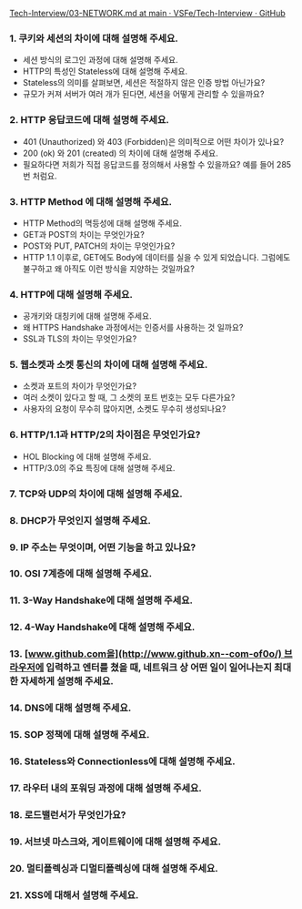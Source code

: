 [Tech-Interview/03-NETWORK.md at main · VSFe/Tech-Interview · GitHub](https://github.com/VSFe/Tech-Interview/blob/main/03-NETWORK.md)
### 1. 쿠키와 세션의 차이에 대해 설명해 주세요.


- 세션 방식의 로그인 과정에 대해 설명해 주세요.
- HTTP의 특성인 Stateless에 대해 설명해 주세요.
- Stateless의 의미를 살펴보면, 세션은 적절하지 않은 인증 방법 아닌가요?
- 규모가 커져 서버가 여러 개가 된다면, 세션을 어떻게 관리할 수 있을까요?

### 2. HTTP 응답코드에 대해 설명해 주세요.


- 401 (Unauthorized) 와 403 (Forbidden)은 의미적으로 어떤 차이가 있나요?
- 200 (ok) 와 201 (created) 의 차이에 대해 설명해 주세요.
- 필요하다면 저희가 직접 응답코드를 정의해서 사용할 수 있을까요? 예를 들어 285번 처럼요.

### 3. HTTP Method 에 대해 설명해 주세요.

- HTTP Method의 멱등성에 대해 설명해 주세요.
- GET과 POST의 차이는 무엇인가요?
- POST와 PUT, PATCH의 차이는 무엇인가요?
- HTTP 1.1 이후로, GET에도 Body에 데이터를 실을 수 있게 되었습니다. 그럼에도 불구하고 왜 아직도 이런 방식을 지양하는 것일까요?
### 4. HTTP에 대해 설명해 주세요.

- 공개키와 대칭키에 대해 설명해 주세요.
- 왜 HTTPS Handshake 과정에서는 인증서를 사용하는 것 일까요?
- SSL과 TLS의 차이는 무엇인가요?
### 5. 웹소켓과 소켓 통신의 차이에 대해 설명해 주세요.

- 소켓과 포트의 차이가 무엇인가요?
- 여러 소켓이 있다고 할 때, 그 소켓의 포트 번호는 모두 다른가요?
- 사용자의 요청이 무수히 많아지면, 소켓도 무수히 생성되나요?

### 6. HTTP/1.1과 HTTP/2의 차이점은 무엇인가요?

- HOL Blocking 에 대해 설명해 주세요.
- HTTP/3.0의 주요 특징에 대해 설명해 주세요.
### 7. TCP와 UDP의 차이에 대해 설명해 주세요.

[](https://github.com/VSFe/Tech-Interview/blob/main/03-NETWORK.md#7-tcp%EC%99%80-udp%EC%9D%98-%EC%B0%A8%EC%9D%B4%EC%97%90-%EB%8C%80%ED%95%B4-%EC%84%A4%EB%AA%85%ED%95%B4-%EC%A3%BC%EC%84%B8%EC%9A%94)

### 8. DHCP가 무엇인지 설명해 주세요.

[](https://github.com/VSFe/Tech-Interview/blob/main/03-NETWORK.md#8-dhcp%EA%B0%80-%EB%AC%B4%EC%97%87%EC%9D%B8%EC%A7%80-%EC%84%A4%EB%AA%85%ED%95%B4-%EC%A3%BC%EC%84%B8%EC%9A%94)

### 9. IP 주소는 무엇이며, 어떤 기능을 하고 있나요?

[](https://github.com/VSFe/Tech-Interview/blob/main/03-NETWORK.md#9-ip-%EC%A3%BC%EC%86%8C%EB%8A%94-%EB%AC%B4%EC%97%87%EC%9D%B4%EB%A9%B0-%EC%96%B4%EB%96%A4-%EA%B8%B0%EB%8A%A5%EC%9D%84-%ED%95%98%EA%B3%A0-%EC%9E%88%EB%82%98%EC%9A%94)

### 10. OSI 7계층에 대해 설명해 주세요.

[](https://github.com/VSFe/Tech-Interview/blob/main/03-NETWORK.md#10-osi-7%EA%B3%84%EC%B8%B5%EC%97%90-%EB%8C%80%ED%95%B4-%EC%84%A4%EB%AA%85%ED%95%B4-%EC%A3%BC%EC%84%B8%EC%9A%94)

### 11. 3-Way Handshake에 대해 설명해 주세요.

[](https://github.com/VSFe/Tech-Interview/blob/main/03-NETWORK.md#11-3-way-handshake%EC%97%90-%EB%8C%80%ED%95%B4-%EC%84%A4%EB%AA%85%ED%95%B4-%EC%A3%BC%EC%84%B8%EC%9A%94)

### 12. 4-Way Handshake에 대해 설명해 주세요.

[](https://github.com/VSFe/Tech-Interview/blob/main/03-NETWORK.md#12-4-way-handshake%EC%97%90-%EB%8C%80%ED%95%B4-%EC%84%A4%EB%AA%85%ED%95%B4-%EC%A3%BC%EC%84%B8%EC%9A%94)

### 13. [www.github.com을](http://www.github.xn--com-of0o/) 브라우저에 입력하고 엔터를 쳤을 때, 네트워크 상 어떤 일이 일어나는지 최대한 자세하게 설명해 주세요.

[](https://github.com/VSFe/Tech-Interview/blob/main/03-NETWORK.md#13-wwwgithubcom%EC%9D%84-%EB%B8%8C%EB%9D%BC%EC%9A%B0%EC%A0%80%EC%97%90-%EC%9E%85%EB%A0%A5%ED%95%98%EA%B3%A0-%EC%97%94%ED%84%B0%EB%A5%BC-%EC%B3%A4%EC%9D%84-%EB%95%8C-%EB%84%A4%ED%8A%B8%EC%9B%8C%ED%81%AC-%EC%83%81-%EC%96%B4%EB%96%A4-%EC%9D%BC%EC%9D%B4-%EC%9D%BC%EC%96%B4%EB%82%98%EB%8A%94%EC%A7%80-%EC%B5%9C%EB%8C%80%ED%95%9C-%EC%9E%90%EC%84%B8%ED%95%98%EA%B2%8C-%EC%84%A4%EB%AA%85%ED%95%B4-%EC%A3%BC%EC%84%B8%EC%9A%94)

### 14. DNS에 대해 설명해 주세요.

[](https://github.com/VSFe/Tech-Interview/blob/main/03-NETWORK.md#14-dns%EC%97%90-%EB%8C%80%ED%95%B4-%EC%84%A4%EB%AA%85%ED%95%B4-%EC%A3%BC%EC%84%B8%EC%9A%94)

### 15. SOP 정책에 대해 설명해 주세요.

[](https://github.com/VSFe/Tech-Interview/blob/main/03-NETWORK.md#15-sop-%EC%A0%95%EC%B1%85%EC%97%90-%EB%8C%80%ED%95%B4-%EC%84%A4%EB%AA%85%ED%95%B4-%EC%A3%BC%EC%84%B8%EC%9A%94)

### 16. Stateless와 Connectionless에 대해 설명해 주세요.

[](https://github.com/VSFe/Tech-Interview/blob/main/03-NETWORK.md#16-stateless%EC%99%80-connectionless%EC%97%90-%EB%8C%80%ED%95%B4-%EC%84%A4%EB%AA%85%ED%95%B4-%EC%A3%BC%EC%84%B8%EC%9A%94)

### 17. 라우터 내의 포워딩 과정에 대해 설명해 주세요.

[](https://github.com/VSFe/Tech-Interview/blob/main/03-NETWORK.md#17-%EB%9D%BC%EC%9A%B0%ED%84%B0-%EB%82%B4%EC%9D%98-%ED%8F%AC%EC%9B%8C%EB%94%A9-%EA%B3%BC%EC%A0%95%EC%97%90-%EB%8C%80%ED%95%B4-%EC%84%A4%EB%AA%85%ED%95%B4-%EC%A3%BC%EC%84%B8%EC%9A%94)

### 18. 로드밸런서가 무엇인가요?

[](https://github.com/VSFe/Tech-Interview/blob/main/03-NETWORK.md#18-%EB%A1%9C%EB%93%9C%EB%B0%B8%EB%9F%B0%EC%84%9C%EA%B0%80-%EB%AC%B4%EC%97%87%EC%9D%B8%EA%B0%80%EC%9A%94)

### 19. 서브넷 마스크와, 게이트웨이에 대해 설명해 주세요.

[](https://github.com/VSFe/Tech-Interview/blob/main/03-NETWORK.md#19-%EC%84%9C%EB%B8%8C%EB%84%B7-%EB%A7%88%EC%8A%A4%ED%81%AC%EC%99%80-%EA%B2%8C%EC%9D%B4%ED%8A%B8%EC%9B%A8%EC%9D%B4%EC%97%90-%EB%8C%80%ED%95%B4-%EC%84%A4%EB%AA%85%ED%95%B4-%EC%A3%BC%EC%84%B8%EC%9A%94)

### 20. 멀티플렉싱과 디멀티플렉싱에 대해 설명해 주세요.

[](https://github.com/VSFe/Tech-Interview/blob/main/03-NETWORK.md#20-%EB%A9%80%ED%8B%B0%ED%94%8C%EB%A0%89%EC%8B%B1%EA%B3%BC-%EB%94%94%EB%A9%80%ED%8B%B0%ED%94%8C%EB%A0%89%EC%8B%B1%EC%97%90-%EB%8C%80%ED%95%B4-%EC%84%A4%EB%AA%85%ED%95%B4-%EC%A3%BC%EC%84%B8%EC%9A%94)

### 21. XSS에 대해서 설명해 주세요.

[](https://github.com/VSFe/Tech-Interview/blob/main/03-NETWORK.md#21-xss%EC%97%90-%EB%8C%80%ED%95%B4%EC%84%9C-%EC%84%A4%EB%AA%85%ED%95%B4-%EC%A3%BC%EC%84%B8%EC%9A%94)
